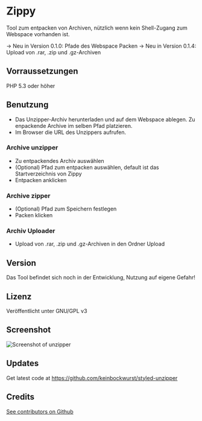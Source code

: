 # Zippy

Tool zum entpacken von Archiven, nützlich wenn kein Shell-Zugang zum Webspace vorhanden ist.

-> Neu in Version 0.1.0: Pfade des Webspace Packen
-> Neu in Version 0.1.4: Upload von .rar, .zip und .gz-Archiven


## Vorraussetzungen    
PHP 5.3 oder höher



## Benutzung
* Das Unzipper-Archiv herunterladen und auf dem Webspace ablegen. Zu enpackende Archive im selben Pfad platzieren.
* Im Browser die URL des Unzippers aufrufen.

### Archive unzipper
* Zu entpackendes Archiv auswählen
* (Optional) Pfad zum entpacken auswählen, default ist das Startverzeichnis von Zippy
* Entpacken anklicken

### Archive zipper
* (Optional) Pfad zum Speichern festlegen
* Packen klicken

### Archiv Uploader
* Upload von .rar, .zip und .gz-Archiven in den Ordner Upload

## Version
Das Tool befindet sich noch in der Entwicklung, Nutzung auf eigene Gefahr!


## Lizenz
Veröffentlicht unter GNU/GPL v3


## Screenshot   
![Screenshot of unzipper](https://boguth.org/uploads/pics/File_Unzipper___Zipper_01.png)


## Updates    
Get latest code at https://github.com/keinbockwurst/styled-unzipper


## Credits   
[See contributors on Github](https://github.com/Keinbockwurst/styled-unzipper/graphs/contributors)  
